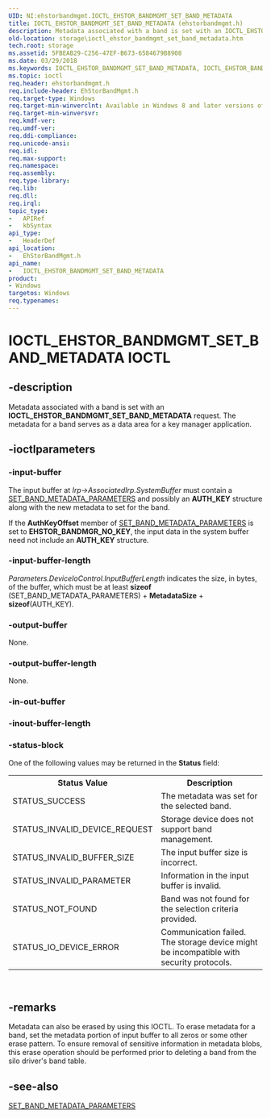 ```yaml
---
UID: NI:ehstorbandmgmt.IOCTL_EHSTOR_BANDMGMT_SET_BAND_METADATA
title: IOCTL_EHSTOR_BANDMGMT_SET_BAND_METADATA (ehstorbandmgmt.h)
description: Metadata associated with a band is set with an IOCTL_EHSTOR_BANDMGMT_SET_BAND_METADATA request. The metadata for a band serves as a data area for a key manager application.
old-location: storage\ioctl_ehstor_bandmgmt_set_band_metadata.htm
tech.root: storage
ms.assetid: 5FBEAB29-C256-47EF-B673-6584679B8908
ms.date: 03/29/2018
ms.keywords: IOCTL_EHSTOR_BANDMGMT_SET_BAND_METADATA, IOCTL_EHSTOR_BANDMGMT_SET_BAND_METADATA control, IOCTL_EHSTOR_BANDMGMT_SET_BAND_METADATA control code [Storage Devices], ehstorbandmgmt/IOCTL_EHSTOR_BANDMGMT_SET_BAND_METADATA, storage.ioctl_ehstor_bandmgmt_set_band_metadata
ms.topic: ioctl
req.header: ehstorbandmgmt.h
req.include-header: EhStorBandMgmt.h
req.target-type: Windows
req.target-min-winverclnt: Available in Windows 8 and later versions of Windows.
req.target-min-winversvr: 
req.kmdf-ver: 
req.umdf-ver: 
req.ddi-compliance: 
req.unicode-ansi: 
req.idl: 
req.max-support: 
req.namespace: 
req.assembly: 
req.type-library: 
req.lib: 
req.dll: 
req.irql: 
topic_type:
-	APIRef
-	kbSyntax
api_type:
-	HeaderDef
api_location:
-	EhStorBandMgmt.h
api_name:
-	IOCTL_EHSTOR_BANDMGMT_SET_BAND_METADATA
product:
- Windows
targetos: Windows
req.typenames: 
---
```


# IOCTL_EHSTOR_BANDMGMT_SET_BAND_METADATA IOCTL


## -description


Metadata associated with a band is set with an <b>IOCTL_EHSTOR_BANDMGMT_SET_BAND_METADATA</b> request. The metadata for a band serves as a data area for a key manager application.


## -ioctlparameters




### -input-buffer

The input buffer at <i>Irp-&gt;AssociatedIrp.SystemBuffer</i> must contain a <a href="https://msdn.microsoft.com/library/windows/hardware/hh464115">SET_BAND_METADATA_PARAMETERS</a> and possibly an <b>AUTH_KEY</b> structure along with the new metadata to set for the band. 

If the <b>AuthKeyOffset</b> member of <a href="https://msdn.microsoft.com/library/windows/hardware/hh464115">SET_BAND_METADATA_PARAMETERS</a> is set to <b>EHSTOR_BANDMGR_NO_KEY</b>, the input data in the system buffer need not include an <b>AUTH_KEY</b> structure.


### -input-buffer-length

<i>Parameters.DeviceIoControl.InputBufferLength</i> indicates the size, in bytes, of the buffer, which must be at least <b>sizeof</b> (SET_BAND_METADATA_PARAMETERS)    + <b>MetadataSize</b> + <b>sizeof</b>(AUTH_KEY).


### -output-buffer

None.


### -output-buffer-length

None.


### -in-out-buffer








### -inout-buffer-length








### -status-block

One of the following values may be returned in the <b>Status</b> field: 

<table>
<tr>
<th>Status Value</th>
<th>Description</th>
</tr>
<tr>
<td>STATUS_SUCCESS</td>
<td>The metadata was set for the selected band.</td>
</tr>
<tr>
<td>STATUS_INVALID_DEVICE_REQUEST</td>
<td>Storage device does not support band management.</td>
</tr>
<tr>
<td>STATUS_INVALID_BUFFER_SIZE</td>
<td>The input buffer size is incorrect.</td>
</tr>
<tr>
<td>STATUS_INVALID_PARAMETER</td>
<td>Information in the input buffer is invalid.</td>
</tr>
<tr>
<td>STATUS_NOT_FOUND</td>
<td>Band was not found for the selection criteria provided.</td>
</tr>
<tr>
<td>STATUS_IO_DEVICE_ERROR</td>
<td>Communication failed. The storage device might be incompatible with security protocols. </td>
</tr>
</table>
 


## -remarks



Metadata can also be erased by using this IOCTL. To erase metadata for a band, set the metadata portion of input buffer to all zeros or some other erase pattern. To ensure removal of sensitive information in metadata blobs, this erase operation should be performed prior to deleting a band from the silo driver's band table.




## -see-also




<a href="https://msdn.microsoft.com/library/windows/hardware/hh464115">SET_BAND_METADATA_PARAMETERS</a>
 

 

